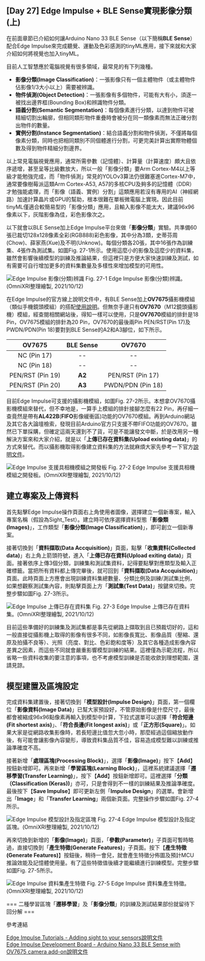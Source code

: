 ## [Day 27]  Edge Impulse + BLE Sense實現影像分類(上) 

在前面章節已介紹如何讓Arduino Nano 33 BLE Sense（以下簡稱**BLE Sense**）配合Edge Impulse來完成聽覺、運動及色彩感測的tinyML應用，接下來就和大家介紹如何將視覺也加入tinyML。

目前人工智慧應於電腦視覺有很多領域，最常見的有下列幾種。
* **影像分類(Image Classification)**：一張影像只有一個主體物件（或主體物件佔影像1/3大小以上）需要被辨識。
* **物件偵測(Object Detection)**：一張影像有多個物件，可能有大有小，須逐一被找出邊界框(Bounding Box)和辨識物件分類。
* **語義分割(Semantic Segmentation)**：每個像素進行分類，以達到物件可被精細切割出輪廓，但相同類形物件重疊時會被分在同一類像素而無法正確分割出物件的數量。
* **實例分割(Instance Segmentation)**：結合語義分割和物件偵測，不僅將每個像素分類，同時也把相同類別不同個體進行分割，可更完美計算出實際物體個數及得到物件精細分割邊界。

以上常見電腦視覺應用，通常所需參數（記憶體）、計算量（計算速度）頗大且依序遞增，甚至呈等比級數放大，所以一般「影像分類」要Arm Cortex-M4以上等級才能勉強完成，而「物件偵測」常見的YOLOv3算法仍很難塞進Cortex-M7中，通常要像樹莓派這類Arm Cortex-A53, A57的多核CPU及夠多的記憶體（DDR）才勉強能處理，而「影像（語義、實例）分割」這類應用若沒有專用的AI（神經網路）加速計算晶片或GPU的幫助，根本很難在單板微電腦上實現。因此目前tinyML僅適合較簡易型的「影像分類」應用，且輸入影像不能太大，建議96x96像素以下，灰階影像為佳，彩色影像次之。

以下就會以BLE Sense加上Edge Impulse平台來做「**影像分類**」實驗。共準備60張已裁切128x128像素全彩(RGB888)彩色影像，其中分為3類，史蒂芬周(Chow)、薛家燕(Xue)及不明(Unknow)。每個分類各20張，其中16張作為訓練集、4張作為測試集。如圖Fig. 27-1所示。使用這麼小的影像及這麼少的資料集，雖然會影響後續模型的訓練及推論結果，但這裡只是方便大家快速訓練及測試，如有需要可自行增加更多的資料集數量及多樣性來增加模型的可用性。

![Edge Impulse 影像(分類)辨識](https://1.bp.blogspot.com/-7ICv-Lot6u8/YWTraNqTfuI/AAAAAAAAE6A/X0MGQai0vWUCcQkRWcsgUqwUH2flb-gsgCLcBGAsYHQ/s1658/iThome_Day_27_Fig_01.jpg)
Fig. 27-1 Edge Impulse 影像(分類)辨識。(OmniXRI整理繪製, 2021/10/12)

在Edge Impulse的官方線上說明文件中，有BLE Sense加上**OV7675**攝影機模組（類似手機鏡頭模組）的搭配[使用說明](https://docs.edgeimpulse.com/docs/arduino-nano-33-ble-sense)。但無奈手邊只有**OV7670**（M12鏡頭攝影機）模組，經查閱相關網站後，得知一樣可以使用，只是**OV7670**模組的排針是18 Pin，OV7675模組的排針為20 Pin，OV7670的最後兩Pin PEN/RST(Pin 17)及PWDN/PDN(Pin 18)要對到BLE Sense的A2和A3腳位，如下所示。

|    **OV7675**    | **BLE Sense** |    **OV7670**    |
| :--------------: | :-----------: | :--------------: |
|    NC (Pin 17)   |      --       |        --        |
|    NC (Pin 18)   |      --       |        --        |
| PEN/RST (Pin 19) |    **A2**     | PEN/RST (Pin 17) |
| PEN/RST (Pin 20) |    **A3**     | PWDN/PDN (Pin 18)|

目前Edge Impulse可支援的攝影機模組，如圖Fig. 27-2所示。本想拿OV7670攝影機模組來替代，但不幸地是，一算手上模組的排針接腳怎麼有22 Pin，再仔細一查竟然是帶有**AL422B**(**FIFO**影像緩衝區)功能的OV7670模組。再到Arduino網站及其它各大論壇檢索，發現目前Arduino官方只支援不帶FIFO功能的OV7670。雖然已下單採購，但確定這兩天還到不了貨，可是不能讓發文中斷，於是改用另一種解決方案來和大家介紹，就是以「**上傳已存在資料集(Upload existing data)**」的方式來替代。而以攝影機取得影像建立資料集的方法就麻煩大家先參考一下官方[說明文件](https://docs.edgeimpulse.com/docs/image-classification)。

![Edge Impulse 支援具相機模組之開發板](https://1.bp.blogspot.com/-2pDo8lyYSXI/YWTrZwnmm9I/AAAAAAAAE58/mDaNniUL6QoZ3haZMf50VcIrrL_U0WP5ACLcBGAsYHQ/s1658/iThome_Day_27_Fig_02.jpg)
Fig. 27-2 Edge Impulse 支援具相機模組之開發板。(OmniXRI整理繪製, 2021/10/12)

## 建立專案及上傳資料

首先點擊Edge Impulse操作頁面右上角使用者圖像，選擇建立一個新專案，輸入專案名稱（假設為Sight_Test）。建立時可依序選擇資料型態「**影像類(Images)**」，工作類型「**影像分類(Image Classification)**」，即可創立一個新專案。

接著切換到「**資料擷取(Data Accquisition)**」頁面，點擊「**收集資料(Collected data)**」右上角上箭頭符號，進入「**上傳已存在資料(Upload exiting data)**」頁面。接著依序上傳3個分類，訓練集和測試集資料，記得要點擊對應類型及輸入正確標籤。當把所有資料都上傳完畢後，就可回到「**資料擷取(Data Accquisition)**」頁面。此時頁面上方應會出現訓練資料集總數量、分類比例及訓練/測試集比例，如果想觀察測試集內容，則點擊頁面上方「**測試集(Test Data)**」按鍵來切換。完整步驟如圖Fig. 27-3所示。

![Edge Impulse 上傳已存在資料集](https://1.bp.blogspot.com/-ZtsDXRywm34/YWT-wN1QMMI/AAAAAAAAE6M/Tw-gJlidq2gdwVwrz_pcSl3w1zRyzQf6QCLcBGAsYHQ/s1658/iThome_Day_27_Fig_03.jpg)
Fig. 27-3 Edge Impulse 上傳已存在資料集。(OmniXRI整理繪製, 2021/10/12)

目前這些準備好的訓練集及測試集都是事先從網路上擷取到且已預裁切好的，這和一般直接從攝影機上取得的影像有很多不同，如影像長寬比、影像品質（壓縮、還原及拍攝不良等）、光照（亮度、對比、色彩飽和度等）及其它各種造成影像內容差異之因素，而這些不同就會嚴重影響模型訓練的結果。這裡僅為示範流程，所以省略一些資料收集的要注意的事項，也不考慮模型訓練是否能收歛到理想範圍，還請見諒。

## 模型建置及區塊設定

完成資料集建置後，接著切換到「**模型設計(Impulse Design)**」頁面，第一個欄位「**影像資料(Image Data)**」已幫大家預設好，不管原始影像是什麼尺寸，最後都會被縮成96x96點像素再輸入到模型中計算，下拉式選單可以選擇「**符合短邊(Fit shortest axis)**」、「**符合長邊(Fit longest axis)**」或「**正方形(Square)**」。如果大家是從網路收集影像時，若長短邊比值忽大忽小時，那麼經過這個縮放動作後，有可能會讓影像內容變形，導致資料集品質不佳，容易造成模型難以訓練或推論準確度不高。

接著新增「**處理區塊(Processing Block)**」，選擇「**影像(Image)**」按下【**Add**】按鈕新增即可。再來新增「**學習區塊(Learning Block)**」，這裡系統建議選擇「**遷移學習(Transfer Learning)**」，按下【**Add**】按鈕新增即可。這裡選擇「**分類（Classification (Keras))**」亦可，只是會得到不一樣的訓練結果及推論準確度。最後按下【**Save Impulse**】即可更新左側「**Impulse Design**」的選單。會新增出「**Image**」和「**Transfer Learning**」兩個新頁面。完整操作步驟如圖Fig. 27-4所示。

![Edge Impulse 模型設計及指定區塊](https://1.bp.blogspot.com/-HkU9nz73-9g/YWUwKYfXnZI/AAAAAAAAE6k/ob5Rmmf0IDsNh89BQIhS20lNfGXJXwA-ACLcBGAsYHQ/s1658/iThome_Day_27_Fig_04.jpg)
Fig. 27-4 Edge Impulse 模型設計及指定區塊。(OmniXRI整理繪製, 2021/10/12)

再來切換到新增的「**影像(Image)**」頁面，「**參數(Parameter)**」子頁面可暫時略過，直接切換到「**產生特徵(Generate Features)**」子頁面。按下【**產生特徵(Generate Features)**】按鈕後，稍待一會兒，就會產生特徵分佈圖及預計MCU推論效能及記憶體使用量。有了這些特徵值後續才能繼續進行訓練模型。完整步驟如圖Fig. 27-5所示。

![Edge Impulse 資料集產生特徵](https://1.bp.blogspot.com/-gainGs8bymI/YWUn4sMPI6I/AAAAAAAAE6Y/LLFkP67T8UMFoQiJPcNhXrIqCDvczD4aQCLcBGAsYHQ/s1658/iThome_Day_27_Fig_05.jpg)
Fig. 27-5 Edge Impulse 資料集產生特徵。(OmniXRI整理繪製, 2021/10/12)

=== 二種學習區塊「**遷移學習**」及「**影像分類**」的訓練及測試結果部份就留待下回分解 ===

參考連結

[Edge Impulse Tutorials - Adding sight to your sensors說明文件](https://docs.edgeimpulse.com/docs/image-classification)  
[Edge Impulse Development Board - Arduino Nano 33 BLE Sense with OV7675 camera add-on說明文件](https://docs.edgeimpulse.com/docs/arduino-nano-33-ble-sense)  
